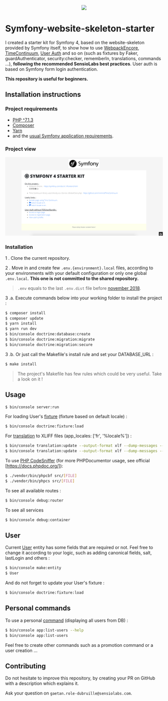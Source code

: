 <p align="center"><a href="https://symfony.com" target="_blank">
    <img src="https://symfony.com/logos/symfony_black_02.svg">
</a></p>

# Symfony-website-skeleton-starter

I created a starter kit for Symfony 4, based on the website-skeleton provided by Symfony itself, to show how to use [WebpackEncore][1], [TimeContinuum][2], [User Auth][3]
and so on (such as fixtures by Faker, guardAuthenticator, security:checker, rememberIn, translations, commands ...),
**following the recommended SensioLabs best practices**.
User auth is based on Symfony form login authentication.

**This repository is useful for beginners.**

## Installation instructions

### Project requirements

- [PHP ^7.1.3](http://php.net/manual/fr/install.php)
- [Composer](https://getcomposer.org/download)
- [Yarn](https://yarnpkg.com/lang/en/)
- and the [usual Symfony application requirements][4].

### Project view

![Alt text](symfony_starter_kit_readme_screenshot.png?raw=true "Default page")

### Installation

1 . Clone the current repository.

2 . Move in and create few `.env.{environment}.local` files, according to your environments with your default configuration
or only one global `.env.local`. **This one is not committed to the shared repository.**
 
> `.env` equals to the last `.env.dist` file before [november 2018][5].

3 .a. Execute commands below into your working folder to install the project :

```bash
$ composer install
$ composer update
$ yarn install
$ yarn run dev
$ bin/console doctrine:database:create
$ bin/console doctrine:migration:migrate
$ bin/console doctrine:migration:secure
```
3 .b. Or just call the Makefile's install rule and set your DATABASE_URL :

```bash
$ make install
```

> The project's Makefile has few rules which could be very useful. Take a look on it !

## Usage

```bash
$ bin/console server:run
```

For loading User's [fixture][6] (fixture based on default locale) :

```bash
$ bin/console doctrine:fixture:load
```

For [translation][7] to XLIFF files (app_locales: ['fr', '%locale%']) :

```bash
$ bin/console translation:update --output-format xlf --dump-messages --force en
$ bin/console translation:update --output-format xlf --dump-messages --force fr
```

To use [PHP CodeSniffer][8] (for more PHPDocumentor usage, see official [https://docs.phpdoc.org/]):

```bash
$ ./vendor/bin/phpcbf src/[FILE]
$ ./vendor/bin/phpcs src/[FILE]
```

To see all available routes :

```bash
$ bin/console debug:router
```

To see all services 

```bash
$ bin/console debug:container
```

## User

Current [User][9] entity has some fields that are required or not.
Feel free to change it according to your logic, such as adding canonical fields, salt, lastLogin and others : 

```bash
$ bin/console make:entity
$ User
```

And do not forget to update your User's fixture :

```bash
$ bin/console doctrine:fixture:load
```

## Personal commands

To use a personal [command][10] (displaying all users from DB) :

```bash
$ bin/console app:list-users --help
$ bin/console app:list-users
```

Feel free to create other commands such as a promotion command or a user creation ...

[1]: https://symfony.com/doc/current/frontend.html
[2]: https://github.com/Innmind/TimeContinuum
[3]: https://symfony.com/doc/current/security/form_login_setup.html
[4]: https://symfony.com/doc/current/reference/requirements.html
[5]: https://symfony.com/doc/current/configuration.html#the-env-file-environment-variables
[6]: https://symfony.com/doc/current/doctrine.html#doctrine-fixtures
[7]: https://symfony.com/doc/current/translation.html
[8]: https://github.com/squizlabs/PHP_CodeSniffer
[9]: https://symfony.com/doc/current/security.html
[10]: https://symfony.com/doc/current/console.html

## Contributing

Do not hesitate to improve this repository, by creating your PR on GitHub with a description which explains it.

Ask your question on `gaetan.role-dubruille@sensiolabs.com`.
